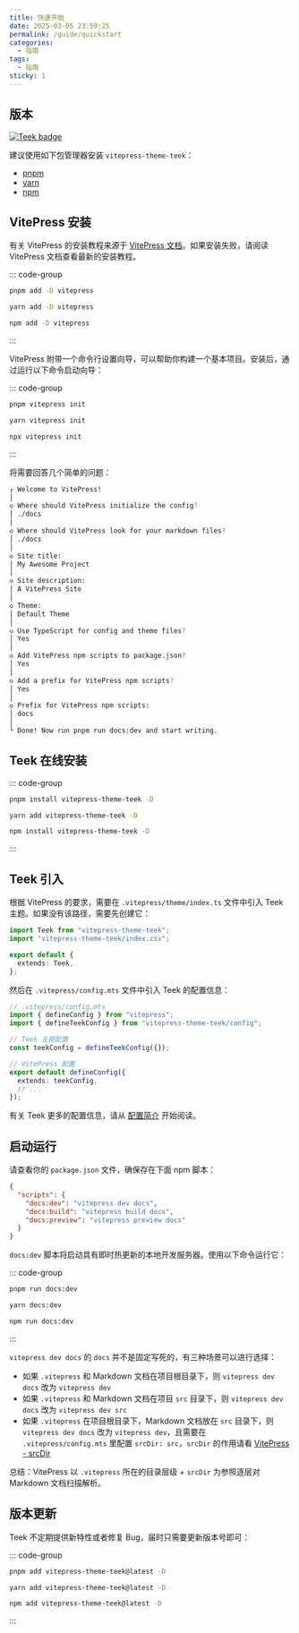 ```yaml
---
title: 快速开始
date: 2025-03-05 23:59:25
permalink: /guide/quickstart
categories:
  - 指南
tags:
  - 指南
sticky: 1
---
```


## 版本

[![Teek badge](https://img.shields.io/npm/v/vitepress-theme-teek.svg?style=flat-square)](https://www.npmjs.org/package/vitepress-theme-teek)

建议使用如下包管理器安装 `vitepress-theme-teek`：

- [pnpm](https://pnpm.io/)<Badge type="tip" text="推荐" />
- [yarn](https://classic.yarnpkg.com/lang/en/)
- [npm](https://www.npmjs.com/)

## VitePress 安装

有关 VitePress 的安装教程来源于 [VitePress 文档](https://vitepress.dev/zh/guide/getting-started)。如果安装失败，请阅读 VitePress 文档查看最新的安装教程。

::: code-group

```sh [pnpm]
pnpm add -D vitepress
```

```sh [yarn]
yarn add -D vitepress
```

```sh [npm]
npm add -D vitepress
```

:::

VitePress 附带一个命令行设置向导，可以帮助你构建一个基本项目。安装后，通过运行以下命令启动向导：

::: code-group

```sh [pnpm]
pnpm vitepress init
```

```sh [yarn]
yarn vitepress init
```

```sh [npm]
npx vitepress init
```

:::

将需要回答几个简单的问题：

```sh
┌ Welcome to VitePress!
│
◇ Where should VitePress initialize the config?
│ ./docs
│
◇ Where should VitePress look for your markdown files?
│ ./docs
│
◇ Site title:
│ My Awesome Project
│
◇ Site description:
│ A VitePress Site
│
◇ Theme:
│ Default Theme
│
◇ Use TypeScript for config and theme files?
│ Yes
│
◇ Add VitePress npm scripts to package.json?
│ Yes
│
◇ Add a prefix for VitePress npm scripts?
│ Yes
│
◇ Prefix for VitePress npm scripts:
│ docs
│
└ Done! Now run pnpm run docs:dev and start writing.
```

## Teek 在线安装

::: code-group

```sh [pnpm]
pnpm install vitepress-theme-teek -D
```

```sh [yarn]
yarn add vitepress-theme-teek -D
```

```sh [npm]
npm install vitepress-theme-teek -D
```

:::

## Teek 引入

根据 VitePress 的要求，需要在 `.vitepress/theme/index.ts` 文件中引入 Teek 主题。如果没有该路径，需要先创建它：

```ts
import Teek from "vitepress-theme-teek";
import "vitepress-theme-teek/index.css";

export default {
  extends: Teek,
};
```

然后在 `.vitepress/config.mts` 文件中引入 Teek 的配置信息：

```ts
// .vitepress/config.mts
import { defineConfig } from "vitepress";
import { defineTeekConfig } from "vitepress-theme-teek/config";

// Teek 主题配置
const teekConfig = defineTeekConfig({});

// VitePress 配置
export default defineConfig({
  extends: teekConfig,
  // ...
});
```

有关 Teek 更多的配置信息，请从 [配置简介](/reference/config) 开始阅读。

## 启动运行

请查看你的 `package.json` 文件，确保存在下面 npm 脚本：

```json
{
  "scripts": {
    "docs:dev": "vitepress dev docs",
    "docs:build": "vitepress build docs",
    "docs:preview": "vitepress preview docs"
  }
}
```

`docs:dev` 脚本将启动具有即时热更新的本地开发服务器。使用以下命令运行它：

::: code-group

```sh [pnpm]
pnpm run docs:dev
```

```sh [yarn]
yarn docs:dev
```

```sh [npm]
npm run docs:dev
```

:::

`vitepress dev docs` 的 `docs` 并不是固定写死的，有三种场景可以进行选择：

- 如果 `.vitepress` 和 Markdown 文档在项目根目录下，则 `vitepress dev docs` 改为 `vitepress dev`
- 如果 `.vitepress` 和 Markdown 文档在项目 `src` 目录下，则 `vitepress dev docs` 改为 `vitepress dev src`
- 如果 `.vitepress` 在项目根目录下，Markdown 文档放在 `src` 目录下，则 `vitepress dev docs` 改为 `vitepress dev`，且需要在 `.vitepress/config.mts` 里配置 `srcDir: src`，`srcDir` 的作用请看 [VitePress - srcDir](https://vitepress.dev/zh/reference/site-config#srcdir)

总结：VitePress 以 `.vitepress` 所在的目录层级 + `srcDir` 为参照逐层对 Markdown 文档扫描解析。

## 版本更新

Teek 不定期提供新特性或者修复 Bug，届时只需要更新版本号即可：

::: code-group

```sh [pnpm]
pnpm add vitepress-theme-teek@latest -D
```

```sh [yarn]
yarn add vitepress-theme-teek@latest -D
```

```sh [npm]
npm add vitepress-theme-teek@latest -D
```

:::
